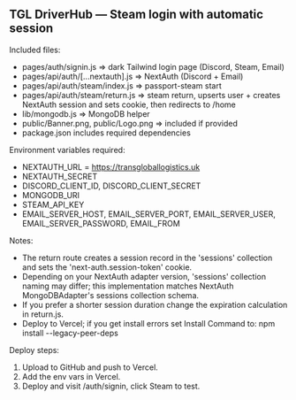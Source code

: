 TGL DriverHub — Steam login with automatic session
-------------------------------------------------

Included files:
- pages/auth/signin.js  => dark Tailwind login page (Discord, Steam, Email)
- pages/api/auth/[...nextauth].js => NextAuth (Discord + Email)
- pages/api/auth/steam/index.js => passport-steam start
- pages/api/auth/steam/return.js => steam return, upserts user + creates NextAuth session and sets cookie, then redirects to /home
- lib/mongodb.js => MongoDB helper
- public/Banner.png, public/Logo.png => included if provided
- package.json includes required dependencies

Environment variables required:
- NEXTAUTH_URL = https://transgloballogistics.uk
- NEXTAUTH_SECRET
- DISCORD_CLIENT_ID, DISCORD_CLIENT_SECRET
- MONGODB_URI
- STEAM_API_KEY
- EMAIL_SERVER_HOST, EMAIL_SERVER_PORT, EMAIL_SERVER_USER, EMAIL_SERVER_PASSWORD, EMAIL_FROM

Notes:
- The return route creates a session record in the 'sessions' collection and sets the 'next-auth.session-token' cookie.
- Depending on your NextAuth adapter version, 'sessions' collection naming may differ; this implementation matches NextAuth MongoDBAdapter's sessions collection schema.
- If you prefer a shorter session duration change the expiration calculation in return.js.
- Deploy to Vercel; if you get install errors set Install Command to: npm install --legacy-peer-deps

Deploy steps:
1. Upload to GitHub and push to Vercel.
2. Add the env vars in Vercel.
3. Deploy and visit /auth/signin, click Steam to test.

